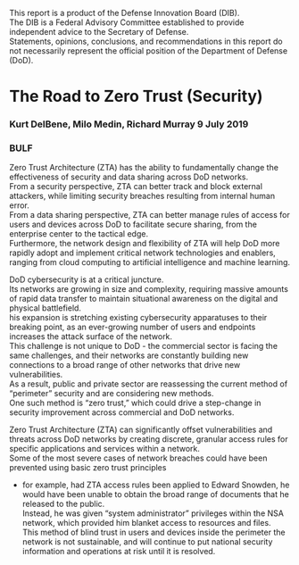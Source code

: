 This report is a product of the Defense Innovation Board (DIB).  
The DIB is a Federal Advisory Committee established to provide independent advice to the Secretary of Defense.  
Statements, opinions, conclusions, and recommendations in this report do not necessarily represent the official position of the Department of Defense (DoD).  

# The Road to Zero Trust (Security) 
### Kurt DelBene, Milo Medin, Richard Murray 9 July 2019

### BULF
Zero Trust Architecture (ZTA) has the ability to fundamentally change the effectiveness of security and data sharing across DoD networks.  
From a security perspective, ZTA can better track and block external attackers, while limiting security breaches resulting from internal human error.  
From a data sharing perspective, ZTA can better manage rules of access for users and devices across DoD to facilitate secure sharing, from the enterprise center to the tactical edge.  
Furthermore, the network design and flexibility of ZTA will help DoD more rapidly adopt and implement critical network technologies and enablers, ranging from cloud computing to artificial intelligence and machine learning.  

DoD cybersecurity is at a critical juncture.  
Its networks are growing in size and complexity, requiring massive amounts of rapid data transfer to maintain situational awareness on the digital and physical battlefield.  
his expansion is stretching existing cybersecurity apparatuses to their breaking point, as an ever-growing number of users and endpoints increases the attack surface of the network.  
This challenge is not unique to DoD - the commercial sector is facing the same challenges, and their networks are constantly building new connections to a broad range of other networks that drive new vulnerabilities.  
As a result, public and private sector are reassessing the current method of “perimeter” security and are considering new methods.   
One such method is “zero trust,” which could drive a step-change in security improvement across commercial and DoD networks.  

Zero Trust Architecture (ZTA) can significantly offset vulnerabilities and threats across DoD networks by creating discrete, granular access rules for specific applications and services within a network.  
Some of the most severe cases of network breaches could have been prevented using basic zero trust principles  
- for example, had ZTA access rules been applied to Edward Snowden, he would have been unable to obtain the broad range of documents that he released to the public.  
Instead, he was given “system administrator” privileges within the NSA network, which provided him blanket access to resources and files.  
This method of blind trust in users and devices inside the perimeter the network is not sustainable, and will continue to put national security information and operations at risk until it is resolved.  
